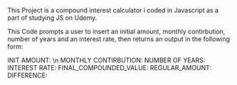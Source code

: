 This Project is a compound interest calculator i coded in Javascript as a part of studying JS on Udemy.

This Code prompts a user to insert an initial amount, monthly contirbution, number of years and an interest rate, then returns an output in the following form:

INIT AMOUNT: \n
MONTHLY CONTIRBUTION: 
NUMBER OF YEARS:
INTEREST RATE: 
FINAL_COMPOUNDED_VALUE:
REGULAR_AMOUNT: 
DIFFERENCE: 
